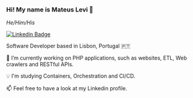 ### Hi! My name is Mateus Levi 👋
_He/Him/His_

[![Linkedin Badge](https://img.shields.io/badge/-LinkedIn-blue?style=flat-square&logo=Linkedin&logoColor=white&link=https://www.linkedin.com/in/mateus-levi-silva-martins/)](https://www.linkedin.com/in/mateus-levi-silva-martins/)

Software Developer based in Lisbon, Portugal 🇵🇹


🔭 I’m currently working on PHP applications, such as websites, ETL, Web crawlers and RESTful APIs.

💡 I'm studying Containers, Orchestration and CI/CD.

📫 Feel free to have a look at my Linkedin profile.
